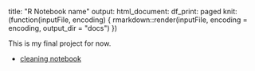 title: "R Notebook name"
output:
  html_document:
    df_print: paged
knit: (function(inputFile, encoding) { rmarkdown::render(inputFile, encoding = encoding, output_dir = "docs") })

This is my final project for now.

- [cleaning notebook](https://athenahawkins.github.io/athena-final/01-cleaning.html)